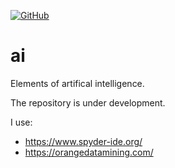 [![GitHub](https://github.com/AlexandrParkhomenko/ml/blob/main/LicenseStanford.svg)]()
# ai
Elements of artifical intelligence.

The repository is under development.

I use:
- https://www.spyder-ide.org/
- https://orangedatamining.com/
